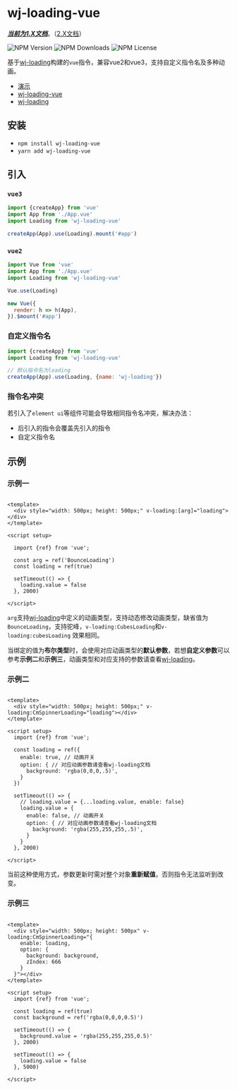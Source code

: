 # wj-loading-vue

<u>***当前为1.X文档***</u>。（[2.X文档](../README.md)）

![NPM Version](https://img.shields.io/npm/v/wj-loading-vue)
![NPM Downloads](https://img.shields.io/npm/dw/wj-loading-vue)
![NPM License](https://img.shields.io/npm/l/wj-loading-vue)

基于[wj-loading](https://github.com/nlbwqmz/wj-loading)构建的`vue`指令，兼容vue2和vue3，支持自定义指令名及多种动画。

- [演示](https://nlbwqmz.github.io/wj-loading-pages/)
- [wj-loading-vue](https://github.com/nlbwqmz/wj-loading-vue)
- [wj-loading](https://github.com/nlbwqmz/wj-loading)

## 安装

- `npm install wj-loading-vue`
- `yarn add wj-loading-vue`

## 引入

### `vue3`

```js
import {createApp} from 'vue'
import App from './App.vue'
import Loading from 'wj-loading-vue'

createApp(App).use(Loading).mount('#app')
```

### `vue2`

```js
import Vue from 'vue'
import App from './App.vue'
import Loading from 'wj-loading-vue'

Vue.use(Loading)

new Vue({
  render: h => h(App),
}).$mount('#app')
```

### 自定义指令名

```js
import {createApp} from 'vue'
import Loading from 'wj-loading-vue'

// 默认指令名为loading
createApp(App).use(Loading, {name: 'wj-loading'})
```

### 指令名冲突

若引入了`element ui`等组件可能会导致相同指令名冲突，解决办法：

- 后引入的指令会覆盖先引入的指令
- 自定义指令名

## 示例

### 示例一

```vue

<template>
  <div style="width: 500px; height: 500px;" v-loading:[arg]="loading"></div>
</template>

<script setup>

  import {ref} from 'vue';

  const arg = ref('BounceLoading')
  const loading = ref(true)

  setTimeout(() => {
    loading.value = false
  }, 2000)

</script>
```

`arg`支持[wj-loading](https://github.com/nlbwqmz/wj-loading)中定义的动画类型，支持动态修改动画类型，缺省值为`BounceLoading`，支持驼峰，`v-loading:CubesLoading`和`v-loading:cubesLoading` 效果相同。

当绑定的值为**布尔类型**时，会使用对应动画类型的**默认参数**，若想**自定义参数**可以参考**示例二**和**示例三**，动画类型和对应支持的参数请查看[wj-loading](https://github.com/nlbwqmz/wj-loading)。

### 示例二

```vue

<template>
  <div style="width: 500px; height: 500px;" v-loading:CmSpinnerLoading="loading"></div>
</template>

<script setup>
  import {ref} from 'vue';

  const loading = ref({
    enable: true, // 动画开关
    option: { // 对应动画参数请查看wj-loading文档
      background: 'rgba(0,0,0,.5)',
    }
  })

  setTimeout(() => {
    // loading.value = {...loading.value, enable: false}
    loading.value = {
      enable: false, // 动画开关
      option: { // 对应动画参数请查看wj-loading文档
        background: 'rgba(255,255,255,.5)',
      }
    }
  }, 2000)

</script>
```

当前这种使用方式，参数更新时需对整个对象**重新赋值**，否则指令无法监听到改变。

### 示例三

```vue

<template>
  <div style="width: 500px; height: 500px" v-loading:CmSpinnerLoading="{
    enable: loading,
    option: {
      background: background,
      zIndex: 666
    }
  }"></div>
</template>

<script setup>
  import {ref} from 'vue';

  const loading = ref(true)
  const background = ref('rgba(0,0,0,0.5)')

  setTimeout(() => {
    background.value = 'rgba(255,255,255,0.5)'
  }, 2000)

  setTimeout(() => {
    loading.value = false
  }, 5000)

</script>
```



